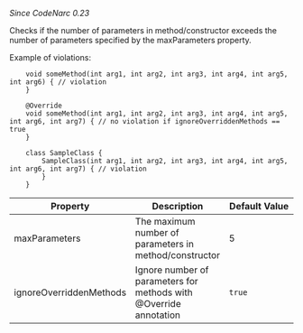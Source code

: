 *Since CodeNarc 0.23*

Checks if the number of parameters in method/constructor exceeds the
number of parameters specified by the maxParameters property.

Example of violations:

        void someMethod(int arg1, int arg2, int arg3, int arg4, int arg5, int arg6) { // violation
        }

        @Override
        void someMethod(int arg1, int arg2, int arg3, int arg4, int arg5, int arg6, int arg7) { // no violation if ignoreOverriddenMethods == true
        }

        class SampleClass {
            SampleClass(int arg1, int arg2, int arg3, int arg4, int arg5, int arg6, int arg7) { // violation
            }
        }

<table>
<colgroup>
<col style="width: 40%" />
<col style="width: 33%" />
<col style="width: 25%" />
</colgroup>
<thead>
<tr class="header">
<th>Property</th>
<th>Description</th>
<th>Default Value</th>
</tr>
</thead>
<tbody>
<tr class="odd">
<td>maxParameters</td>
<td>The maximum number of parameters in method/constructor</td>
<td>5</td>
</tr>
<tr class="even">
<td>ignoreOverriddenMethods</td>
<td>Ignore number of parameters for methods with <span class="citation"
data-cites="Override">@Override</span> annotation</td>
<td><code>true</code></td>
</tr>
</tbody>
</table>
